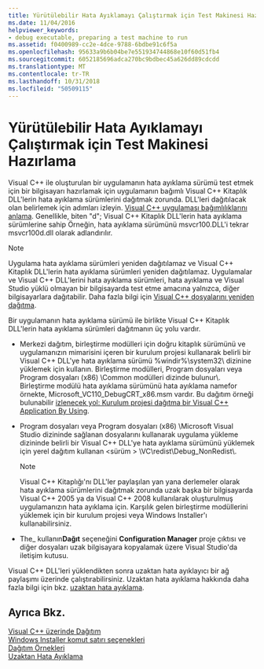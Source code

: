 ```yaml
---
title: Yürütülebilir Hata Ayıklamayı Çalıştırmak için Test Makinesi Hazırlama
ms.date: 11/04/2016
helpviewer_keywords:
- debug executable, preparing a test machine to run
ms.assetid: f0400989-cc2e-4dce-9788-6bdbe91c6f5a
ms.openlocfilehash: 95633a9b6b04be7e551934744868e10f60d51fb4
ms.sourcegitcommit: 6052185696adca270bc9bdbec45a626dd89cdcdd
ms.translationtype: MT
ms.contentlocale: tr-TR
ms.lasthandoff: 10/31/2018
ms.locfileid: "50509115"
---
```

# <a name="preparing-a-test-machine-to-run-a-debug-executable"></a>Yürütülebilir Hata Ayıklamayı Çalıştırmak için Test Makinesi Hazırlama

Visual C++ ile oluşturulan bir uygulamanın hata ayıklama sürümü test etmek için bir bilgisayarı hazırlamak için uygulamanın bağımlı Visual C++ Kitaplık DLL'lerin hata ayıklama sürümlerini dağıtmak zorunda. DLL'leri dağıtılacak olan belirlemek için adımları izleyin. [Visual C++ uygulaması bağımlılıklarını anlama](../ide/understanding-the-dependencies-of-a-visual-cpp-application.md). Genellikle, biten "d"; Visual C++ Kitaplık DLL'lerin hata ayıklama sürümlerine sahip Örneğin, hata ayıklama sürümünü msvcr100.DLL'i tekrar msvcr100d.dll olarak adlandırılır.

> [!NOTE]
>  Uygulama hata ayıklama sürümleri yeniden dağıtılamaz ve Visual C++ Kitaplık DLL'lerin hata ayıklama sürümleri yeniden dağıtılamaz. Uygulamalar ve Visual C++ DLL'lerini hata ayıklama sürümleri, hata ayıklama ve Visual Studio yüklü olmayan bir bilgisayarda test etme amacına yalnızca, diğer bilgisayarlara dağıtabilir. Daha fazla bilgi için [Visual C++ dosyalarını yeniden dağıtma](../ide/redistributing-visual-cpp-files.md).

Bir uygulamanın hata ayıklama sürümü ile birlikte Visual C++ Kitaplık DLL'lerin hata ayıklama sürümleri dağıtmanın üç yolu vardır.

- Merkezi dağıtım, birleştirme modülleri için doğru kitaplık sürümünü ve uygulamanızın mimarisini içeren bir kurulum projesi kullanarak belirli bir Visual C++ DLL'ye hata ayıklama sürümü %windir%\system32\ dizinine yüklemek için kullanın. Birleştirme modülleri, Program dosyaları veya Program dosyaları (x86) \Common modülleri dizinde bulunur\\. Birleştirme modülü hata ayıklama sürümünü hata ayıklama namefor örnekte, Microsoft_VC110_DebugCRT_x86.msm vardır. Bu dağıtım örneği bulunabilir [izlenecek yol: Kurulum projesi dağıtma bir Visual C++ Application By Using](../ide/walkthrough-deploying-a-visual-cpp-application-by-using-a-setup-project.md).

- Program dosyaları veya Program dosyaları (x86) \Microsoft Visual Studio dizininde sağlanan dosyalarını kullanarak uygulama yükleme dizininde belirli bir Visual C++ DLL'ye hata ayıklama sürümünü yüklemek için yerel dağıtım kullanan \<sürüm > \VC\redist\Debug_NonRedist\\.

    > [!NOTE]
    >  Visual C++ Kitaplığı'nı DLL'ler paylaşılan yan yana derlemeler olarak hata ayıklama sürümlerini dağıtmak zorunda uzak başka bir bilgisayarda Visual C++ 2005 ya da Visual C++ 2008 kullanılarak oluşturulmuş uygulamanızın hata ayıklama için. Karşılık gelen birleştirme modüllerini yüklemek için bir kurulum projesi veya Windows Installer'ı kullanabilirsiniz.

- The_ kullanın**Dağıt** seçeneğini **Configuration Manager** proje çıktısı ve diğer dosyaları uzak bilgisayara kopyalamak üzere Visual Studio'da iletişim kutusu.

Visual C++ DLL'leri yüklendikten sonra uzaktan hata ayıklayıcı bir ağ paylaşımı üzerinde çalıştırabilirsiniz. Uzaktan hata ayıklama hakkında daha fazla bilgi için bkz. [uzaktan hata ayıklama](/visualstudio/debugger/remote-debugging.md).

## <a name="see-also"></a>Ayrıca Bkz.

[Visual C++ üzerinde Dağıtım](../ide/deployment-in-visual-cpp.md)<br>
[Windows Installer komut satırı seçenekleri](/windows/desktop/Msi/command-line-options)<br>
[Dağıtım Örnekleri](../ide/deployment-examples.md)<br>
[Uzaktan Hata Ayıklama](/visualstudio/debugger/remote-debugging.md)
